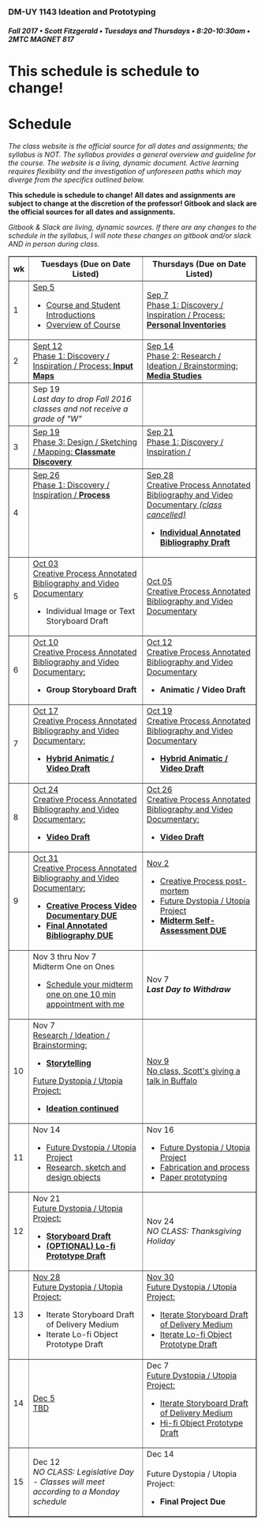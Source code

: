 ### DM-UY 1143 Ideation and Prototyping
##### Fall 2017 • Scott Fitzgerald • Tuesdays and Thursdays • 8:20-10:30am • 2MTC MAGNET 817
# This schedule is schedule to change!
# Schedule

_The class website is the official source for all dates and assignments; the syllabus is NOT. The syllabus provides a general overview and guideline for the course. The website is a living, dynamic document. Active learning requires flexibility and the investigation of unforeseen paths which may diverge from the specifics outlined below._


**This schedule is schedule to change! All dates and assignments are subject to change at the discretion of the professor! Gitbook and slack are the official sources for all dates and assignments.**

*Gitbook & Slack are living, dynamic sources. If there are any changes to the schedule in the syllabus, I will note these changes on gitbook and/or slack AND in person during class.*
<table border="1">
<tr>
<th width="4%">wk</th>
<th width="48%">Tuesdays (Due on Date Listed)</th>
<th width="48%">Thursdays (Due on Date Listed)</th>
</tr>
<tr>
<td>1</td>
<td><a href="week_1_detail.md">Sep 5<br>
<ul>
        <li>Course and Student Introductions</li>
        <li>Overview of Course</li></a></td>
        <td><a href="week_1_detail.md">Sep 7<br>Phase 1: Discovery / Inspiration / Process: <strong>Personal Inventories</strong</li></ul></a></td>
    </tr>
        <tr>
        <td>2</td>
        <td valign="top"><a href="week_2_detail_sep_13.md">Sept 12<br>Phase 1: Discovery / Inspiration / Process: <strong>Input Maps</strong></a></td>
        <td valign="top"><a href="week_2_detail_sep_13.md">Sep 14<br>Phase 2: Research / Ideation / Brainstorming: <strong>Media Studies</strong></a></td>
    </tr>
        <tr>
        <td><td>Sep 19<br><i>Last day to drop Fall 2016 classes and not receive a grade of "W"</i></td><td></td>
    </tr>
    <tr>
        <td>3</td>    
        <td><a href="week_3_detail.md">Sep 19<br>Phase 3: Design / Sketching / Mapping: <strong>Classmate Discovery</strong></a></td>
        <td valign="top"><a href="week_3_detail.md">Sep 21<br>Phase 1: Discovery / Inspiration / </a></td>
    </tr>
    <tr>
        <td>4</td>
        <td valign="top"><a href="week_4_detail.md">Sep 26<br>Phase 1: Discovery / Inspiration / <strong>Process</strong></strong></a></td>
        <td><a href="week_4_detail.md">Sep 28<br>Creative Process Annotated Bibliography and Video Documentary <em>(class cancelled)</em> <strong>
        <ul>
        <li>Individual Annotated Bibliography Draft</li>
        </ul></strong></a></td>
    </tr>
    <tr>
        <td>5</td>
        <td><a href="week_5_detail.md">Oct 03<br />Creative Process Annotated Bibliography and Video Documentary </a>
        <ul>
        <li>Individual Image or Text Storyboard Draft</li>
<!----  <li>Team Image or Text Storyboard Draft</li>  -->    
        </ul></a></td>
        <td><a href="week_5_detail.md">Oct 05<br>Creative Process Annotated Bibliography and Video Documentary</a>
     </td>
    </tr>
    <tr>
        <td>6</td>    
        <td><a href="week_6_detail.md">Oct 10<br>Creative Process Annotated Bibliography and Video Documentary: </a><strong>
        <ul>
        <li>Group Storyboard Draft</li>
        </ul>
        </strong></a></td>
        <td><a href="week_6_detail.md">Oct 12<br>Creative Process Annotated Bibliography and Video Documentary</a>
        <strong>
        <ul>
        <li> Animatic / Video Draft</li>
        </ul>
        </strong></td>
    </tr>
    <tr>
        <td>7</td>     
        <td><a href="week_7_detail.md">Oct 17<br>Creative Process Annotated Bibliography and Video Documentary:
        <strong>
        <ul>
        <li>Hybrid Animatic / Video Draft</li>
        </ul>
        </strong></a></td>
        <td><a href="week_7_detail.md">Oct 19<br>Creative Process Annotated Bibliography and Video Documentary
        <strong>
        <ul>
        <li>Hybrid Animatic / Video Draft</li>
        </ul>
        </strong></a></td>
    </tr>
    <tr>
        <td>8</td>     
        <td><a href="week_8_detail.md">Oct 24<br>Creative Process Annotated Bibliography and Video Documentary: <strong><ul><li>Video Draft</li></ul></strong></a></td>
        <td valign="top"><a href="week_8_detail.md">Oct 26<br>Creative Process Annotated Bibliography and Video Documentary: <strong><ul><li>Video Draft</li></ul></strong></a></td>
    </tr>
    <tr>
        <td>9</td>      
        <td valign="top"><a href="week_9_detail.md">Oct 31<br>Creative Process Annotated Bibliography and Video Documentary:
        <strong>
        <ul>
        <li>Creative Process Video Documentary DUE</li>
        <li>Final Annotated Bibliography DUE</li>
        </ul></as></td>
        <td><a href="week_9_detail.md">Nov 2<br>
        <ul>
        <li>Creative Process post-mortem</li>
        <li>Future Dystopia / Utopia Project</li>
        <li><strong>Midterm Self-Assessment DUE</strong></li>
        </ul>
        </a></td>
    </tr>
     <tr>
        <td></td><td>Nov 3 thru Nov 7<br>Midterm One on Ones<br> <ul><li><a href="https://calendar.google.com/calendar/selfsched?sstoken=UU5jZVJkYmh0Sk4yfGRlZmF1bHR8YThjZDQ3NjAxYjJlMDNhMWZiNTQ5OWJiYjRjMDMxYTQ">Schedule your midterm one on one 10 min appointment with me</a></li></ul></td>
        <td>Nov 7<br><strong><i>Last Day to Withdraw</i></strong></td>
    </tr>
    <tr>
        <td>10</td>     
        <td>Nov 7<br><a href="week_10_detail.md">Research / Ideation / Brainstorming:<ul><li><strong>Storytelling</strong></li></ul>
        Future Dystopia / Utopia Project:
        <strong><ul>
        <li>Ideation continued</li>     
        </ul></strong></a></td>
        <td><a href="week_10_detail.md">Nov 9<br>No class, Scott's giving a talk in Buffalo<strong>
       </a></td>
    </tr>
    <tr>
        <td>11</td>   
        <td>Nov 14<br>
        <a href="week_11_detail.md">
        <ul>
       <li>Future Dystopia / Utopia Project</li><li>Research, sketch and design objects</ul></a></td>
        <td>Nov 16<br><a href="#">
        <ul><li>Future Dystopia / Utopia Project</li>
        <li>Fabrication and process</li>
        <li>Paper prototyping</li>
        </ul></a></td>
    </tr>
    <tr>
        <td>12</td>   
        <td>Nov 21<br> <a href="week_12_detail.md">
Future Dystopia / Utopia Project:
        <ul>
        <li><strong>Storyboard Draft</li>
        <li>(OPTIONAL) Lo-fi Prototype Draft</li>
        </ul></strong></a></td>
        <td>Nov 24<br><i>NO CLASS: Thanksgiving Holiday</i></td>
    </tr>
    <tr>
        <td>13</td>  
        <td><a href="week_13_detail.md">Nov 28<br>Future Dystopia / Utopia Project:</a><ul><li>Iterate Storyboard Draft of Delivery Medium</li><li>Iterate Lo-fi Object Prototype Draft</li></ul></td>
        <td><a href="week_13_detail.md">Nov 30<br>Future Dystopia / Utopia Project:<ul>
           <li> Iterate Storyboard Draft of Delivery Medium</li><li>Iterate Lo-fi Object Prototype Draft</li></ul></td>
    </tr>
    <tr>
        <td>14</td>    
        <td><a href="#">Dec 5<br>TBD</td>
        <td>Dec 7<br><a href="#">Future Dystopia / Utopia Project:<ul><li> Iterate Storyboard Draft of Delivery Medium</li><li>Hi-fi Object Prototype Draft</li>
        </ul></a></td>
    </tr>
    <tr>
        <td>15</td>     
        <td>Dec 12<br><i>NO CLASS: Legislative Day - Classes will meet according to a Monday schedule</i></td>  
        <td>Dec 14<br><br>Future Dystopia / Utopia Project: <ul>
        <li><strong>Final Project Due</strong></li>      
        </ul></td>
    </tr></table>